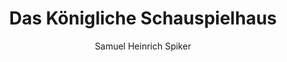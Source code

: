 ---
image: /assets/images/spiker/10a.jpg
thumb: /assets/images/spiker-thumbs/10a.jpg
author: Samuel Heinrich Spiker
artist: 
engraver: 
title: "Das Königliche Schauspielhaus"
subtitle: 
tags:
  - Theatre
layout: post
---